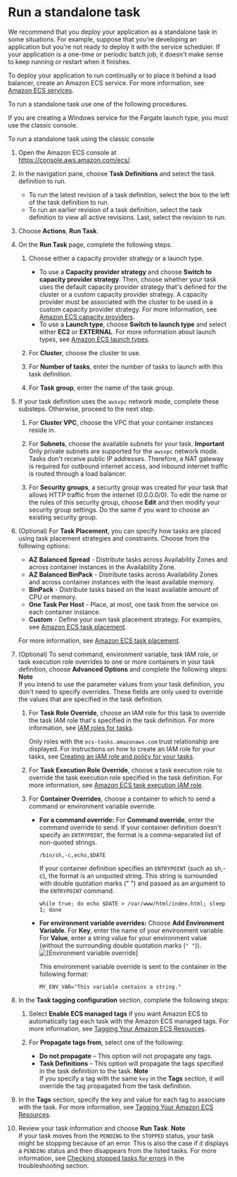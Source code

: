 # Run a standalone task<a name="ecs_run_task"></a>

We recommend that you deploy your application as a standalone task in some situations\. For example, suppose that you're developing an application but you're not ready to deploy it with the service scheduler\. If your application is a one\-time or periodic batch job, it doesn't make sense to keep running or restart when it finishes\.

To deploy your application to run continually or to place it behind a load balancer, create an Amazon ECS service\. For more information, see [Amazon ECS services](ecs_services.md)\.

To run a standalone task use one of the following procedures\.

If you are creating a Windows service for the Fargate launch type, you must use the classic console\. 

To run a standalone task using the classic console

1. Open the Amazon ECS console at [https://console\.aws\.amazon\.com/ecs/](https://console.aws.amazon.com/ecs/)\.

1. In the navigation pane, choose **Task Definitions** and select the task definition to run\.
   + To run the latest revision of a task definition, select the box to the left of the task definition to run\.
   + To run an earlier revision of a task definition, select the task definition to view all active revisions\. Last, select the revision to run\.

1. Choose **Actions**, **Run Task**\.

1. On the **Run Task** page, complete the following steps\.

   1. Choose either a capacity provider strategy or a launch type\.
      + To use a **Capacity provider strategy** and choose **Switch to capacity provider strategy**\. Then, choose whether your task uses the default capacity provider strategy that's defined for the cluster or a custom capacity provider strategy\. A capacity provider must be associated with the cluster to be used in a custom capacity provider strategy\. For more information, see [Amazon ECS capacity providers](cluster-capacity-providers.md)\.
      + To use a **Launch type**, choose **Switch to launch type** and select either **EC2** or **EXTERNAL**\. For more information about launch types, see [Amazon ECS launch types](launch_types.md)\.

   1. For **Cluster**, choose the cluster to use\.

   1. For **Number of tasks**, enter the number of tasks to launch with this task definition\.

   1. For **Task group**, enter the name of the task group\.

1. If your task definition uses the `awsvpc` network mode, complete these substeps\. Otherwise, proceed to the next step\.

   1. For **Cluster VPC**, choose the VPC that your container instances reside in\.

   1. For **Subnets**, choose the available subnets for your task\.
**Important**  
Only private subnets are supported for the `awsvpc` network mode\. Tasks don't receive public IP addresses\. Therefore, a NAT gateway is required for outbound internet access, and inbound internet traffic is routed through a load balancer\.

   1. For **Security groups**, a security group was created for your task that allows HTTP traffic from the internet \(0\.0\.0\.0/0\)\. To edit the name or the rules of this security group, choose **Edit** and then modify your security group settings\. Do the same if you want to choose an existing security group\.

1. \(Optional\) For **Task Placement**, you can specify how tasks are placed using task placement strategies and constraints\. Choose from the following options:
   + **AZ Balanced Spread** \- Distribute tasks across Availability Zones and across container instances in the Availability Zone\.
   + **AZ Balanced BinPack** \- Distribute tasks across Availability Zones and across container instances with the least available memory\.
   + **BinPack** \- Distribute tasks based on the least available amount of CPU or memory\.
   + **One Task Per Host** \- Place, at most, one task from the service on each container instance\.
   + **Custom** \- Define your own task placement strategy\. For examples, see [Amazon ECS task placement](task-placement.md)\.

    For more information, see [Amazon ECS task placement](task-placement.md)\.

1. \(Optional\) To send command, environment variable, task IAM role, or task execution role overrides to one or more containers in your task definition, choose **Advanced Options** and complete the following steps:
**Note**  
If you intend to use the parameter values from your task definition, you don't need to specify overrides\. These fields are only used to override the values that are specified in the task definition\.

   1. For **Task Role Override**, choose an IAM role for this task to override the task IAM role that's specified in the task definition\. For more information, see [IAM roles for tasks](task-iam-roles.md)\.

      Only roles with the `ecs-tasks.amazonaws.com` trust relationship are displayed\. For instructions on how to create an IAM role for your tasks, see [Creating an IAM role and policy for your tasks](task-iam-roles.md#create_task_iam_policy_and_role)\.

   1. For **Task Execution Role Override**, choose a task execution role to override the task execution role specified in the task definition\. For more information, see [Amazon ECS task execution IAM role](task_execution_IAM_role.md)\.

   1. For **Container Overrides**, choose a container to which to send a command or environment variable override\.
      + **For a command override:** For **Command override**, enter the command override to send\. If your container definition doesn't specify an `ENTRYPOINT`, the format is a comma\-separated list of non\-quoted strings\.

        ```
        /bin/sh,-c,echo,$DATE
        ```

        If your container definition specifies an `ENTRYPOINT` \(such as sh,\-c\), the format is an unquoted string\. This string is surrounded with double quotation marks \(" "\) and passed as an argument to the `ENTRYPOINT` command\.

        ```
        while true; do echo $DATE > /var/www/html/index.html; sleep 1; done
        ```
      + **For environment variable overrides:** Choose **Add Environment Variable**\. For **Key**, enter the name of your environment variable\. For **Value**, enter a string value for your environment value \(without the surrounding double quotation marks \(`" "`\)\)\.  
![\[Environment variable override\]](http://docs.aws.amazon.com/AmazonECS/latest/developerguide/images/env_var.png)

        This environment variable override is sent to the container in the following format:

        ```
        MY_ENV_VAR="This variable contains a string."
        ```

1. In the **Task tagging configuration** section, complete the following steps:

   1. Select **Enable ECS managed tags** if you want Amazon ECS to automatically tag each task with the Amazon ECS managed tags\. For more information, see [Tagging Your Amazon ECS Resources](https://docs.aws.amazon.com/AmazonECS/latest/developerguide/ecs-using-tags.html)\.

   1. For **Propagate tags from**, select one of the following:
      + **Do not propagate** – This option will not propagate any tags\.
      + **Task Definitions** – This option will propagate the tags specified in the task definition to the task\.
**Note**  
If you specify a tag with the same `key` in the **Tags** section, it will override the tag propagated from the task definition\.

1. In the **Tags** section, specify the key and value for each tag to associate with the task\. For more information, see [Tagging Your Amazon ECS Resources](https://docs.aws.amazon.com/AmazonECS/latest/developerguide/ecs-using-tags.html)\.

1. Review your task information and choose **Run Task**\.
**Note**  
If your task moves from the `PENDING` to the `STOPPED` status, your task might be stopping because of an error\. This is also the case if it displays a `PENDING` status and then disappears from the listed tasks\. For more information, see [Checking stopped tasks for errors](stopped-task-errors.md) in the troubleshooting section\.